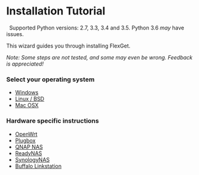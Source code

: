 # Installation Tutorial
<div class="alert alert-danger" role="info">
  
  <span class="glyphicon glyphicon-info-sign"></span>
  &nbsp; Supported Python versions: 2.7, 3.3, 3.4 and 3.5. Python 3.6 _may_ have issues.
</div>
This wizard guides you through installing FlexGet.

*Note: Some steps are not tested, and some may even be wrong. Feedback is appreciated!*


### Select your operating system
 * [Windows](/InstallWizard/Windows)
 * [Linux / BSD](/InstallWizard/Linux)
 * [Mac OSX](/InstallWizard/OSX)

### Hardware specific instructions
 * [OpenWrt](/InstallWizard/OpenWrt)
 * [Plugbox](/InstallWizard/Plugbox)
 * [QNAP NAS](/InstallWizard/QNAP)
 * [ReadyNAS](/InstallWizard/ReadyNAS)
 * [SynologyNAS](/InstallWizard/SynologyNAS)
 * [Buffalo Linkstation](/InstallWizard/BuffaloLinkstation)